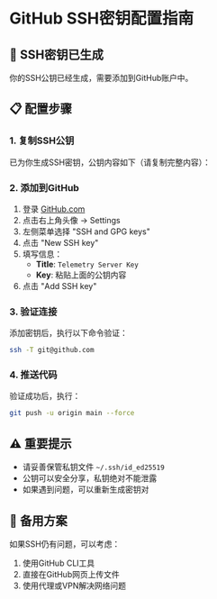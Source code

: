 # GitHub SSH密钥配置指南

## 🔑 SSH密钥已生成

你的SSH公钥已经生成，需要添加到GitHub账户中。

## 📋 配置步骤

### 1. 复制SSH公钥
已为你生成SSH密钥，公钥内容如下（请复制完整内容）：

### 2. 添加到GitHub
1. 登录 [GitHub.com](https://github.com)
2. 点击右上角头像 → Settings
3. 左侧菜单选择 "SSH and GPG keys"
4. 点击 "New SSH key"
5. 填写信息：
   - **Title**: `Telemetry Server Key`
   - **Key**: 粘贴上面的公钥内容
6. 点击 "Add SSH key"

### 3. 验证连接
添加密钥后，执行以下命令验证：
```bash
ssh -T git@github.com
```

### 4. 推送代码
验证成功后，执行：
```bash
git push -u origin main --force
```

## ⚠️ 重要提示
- 请妥善保管私钥文件 `~/.ssh/id_ed25519`
- 公钥可以安全分享，私钥绝对不能泄露
- 如果遇到问题，可以重新生成密钥对

## 🔄 备用方案
如果SSH仍有问题，可以考虑：
1. 使用GitHub CLI工具
2. 直接在GitHub网页上传文件
3. 使用代理或VPN解决网络问题